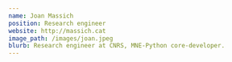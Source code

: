 ```yaml
---
name: Joan Massich
position: Research engineer
website: http://massich.cat
image_path: /images/joan.jpeg
blurb: Research engineer at CNRS, MNE-Python core-developer.
---
```

